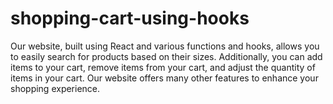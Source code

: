 # shopping-cart-using-hooks
Our website, built using React and various functions and hooks, allows you to easily search for products based on their sizes. Additionally, you can add items to your cart, remove items from your cart, and adjust the quantity of items in your cart. Our website offers many other features to enhance your shopping experience.
